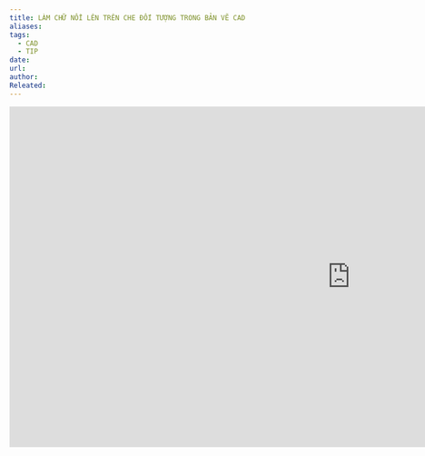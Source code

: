 ```yaml
---
title: LÀM CHỮ NỔI LÊN TRÊN CHE ĐỐI TƯỢNG TRONG BẢN VẼ CAD
aliases: 
tags:
  - CAD
  - TIP
date: 
url: 
author: 
Releated:
---
```


<iframe width="1200" height="600" src="https://www.youtube.com/embed/FsjcZIYVGs4?si=_JfyVTSs7I8U9DpQ" title="YouTube video player" frameborder="0" allow="accelerometer; autoplay; clipboard-write; encrypted-media; gyroscope; picture-in-picture; web-share" referrerpolicy="strict-origin-when-cross-origin" allowfullscreen></iframe>